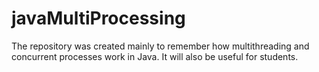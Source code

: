 # javaMultiProcessing
The repository was created mainly to remember how multithreading and concurrent processes work in Java. It will also be useful for students.
